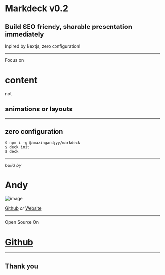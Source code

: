 # Markdeck v0.2

## Build SEO friendy, sharable presentation immediately
 
Inpired by Nextjs, zero configuration!

---

Focus on

# content

not

## animations or layouts

---

## zero configuration

```shell
$ npm i -g @amazingandyyy/markdeck
$ deck init
$ deck
```

---

*build by*

# Andy

![image](images/profile.jpg)

[Github](https://github.com/amazingandyyy) *or* [Website](https://amazingandyyy.com)

---

Open Source On

# [Github](https://github.com/amazingandyyy/markdeck)

---

## Thank you
